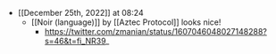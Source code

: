 - [[December 25th, 2022]] at 08:24
    - [[Noir (language)]] by [[Aztec Protocol]] looks nice!
        - https://twitter.com/zmanian/status/1607046048027148288?s=46&t=fi_NR39_
